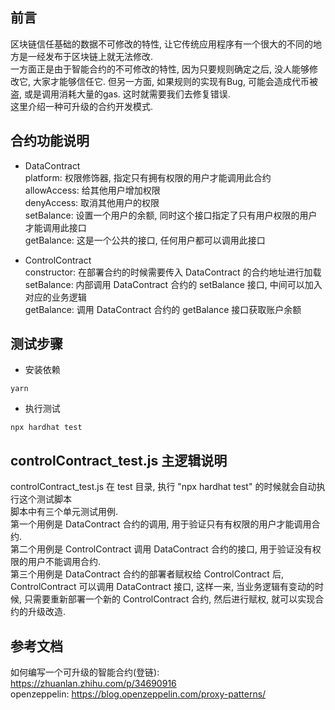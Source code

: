 ## 前言  
区块链信任基础的数据不可修改的特性, 让它传统应用程序有一个很大的不同的地方是一经发布于区块链上就无法修改.  
一方面正是由于智能合约的不可修改的特性, 因为只要规则确定之后, 没人能够修改它, 大家才能够信任它. 但另一方面, 如果规则的实现有Bug, 可能会造成代币被盗, 或是调用消耗大量的gas. 这时就需要我们去修复错误.  
这里介绍一种可升级的合约开发模式. 

## 合约功能说明  
- DataContract  
platform:     权限修饰器, 指定只有拥有权限的用户才能调用此合约  
allowAccess:  给其他用户增加权限  
denyAccess:   取消其他用户的权限  
setBalance:    设置一个用户的余额, 同时这个接口指定了只有用户权限的用户才能调用此接口  
getBalance:    这是一个公共的接口, 任何用户都可以调用此接口  

- ControlContract  
constructor:  在部署合约的时候需要传入 DataContract 的合约地址进行加载  
setBalance:    内部调用 DataContract 合约的 setBalance 接口, 中间可以加入对应的业务逻辑  
getBalance:    调用 DataContract 合约的 getBalance 接口获取账户余额  

## 测试步骤  
- 安装依赖  
```
yarn 
```

- 执行测试  
```
npx hardhat test
```

## controlContract_test.js 主逻辑说明 
controlContract_test.js 在 test 目录, 执行 "npx hardhat test" 的时候就会自动执行这个测试脚本  
脚本中有三个单元测试用例.  
第一个用例是 DataContract 合约的调用, 用于验证只有有权限的用户才能调用合约.  
第二个用例是 ControlContract 调用 DataContract 合约的接口, 用于验证没有权限的用户不能调用合约.  
第三个用例是 DataContract 合约的部署者赋权给 ControlContract 后, ControlContract 可以调用 DataContract 接口, 这样一来, 当业务逻辑有变动的时候, 只需要重新部署一个新的 ControlContract 合约, 然后进行赋权, 就可以实现合约的升级改造.


## 参考文档  
如何编写一个可升级的智能合约(登链): <https://zhuanlan.zhihu.com/p/34690916>  
openzeppelin: <https://blog.openzeppelin.com/proxy-patterns/>